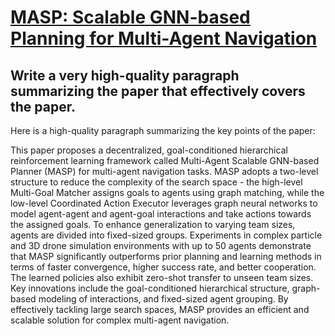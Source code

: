 # [MASP: Scalable GNN-based Planning for Multi-Agent Navigation](https://arxiv.org/abs/2312.02522)

## Write a very high-quality paragraph summarizing the paper that effectively covers the paper.

 Here is a high-quality paragraph summarizing the key points of the paper:

This paper proposes a decentralized, goal-conditioned hierarchical reinforcement learning framework called Multi-Agent Scalable GNN-based Planner (MASP) for multi-agent navigation tasks. MASP adopts a two-level structure to reduce the complexity of the search space - the high-level Multi-Goal Matcher assigns goals to agents using graph matching, while the low-level Coordinated Action Executor leverages graph neural networks to model agent-agent and agent-goal interactions and take actions towards the assigned goals. To enhance generalization to varying team sizes, agents are divided into fixed-sized groups. Experiments in complex particle and 3D drone simulation environments with up to 50 agents demonstrate that MASP significantly outperforms prior planning and learning methods in terms of faster convergence, higher success rate, and better cooperation. The learned policies also exhibit zero-shot transfer to unseen team sizes. Key innovations include the goal-conditioned hierarchical structure, graph-based modeling of interactions, and fixed-sized agent grouping. By effectively tackling large search spaces, MASP provides an efficient and scalable solution for complex multi-agent navigation.
